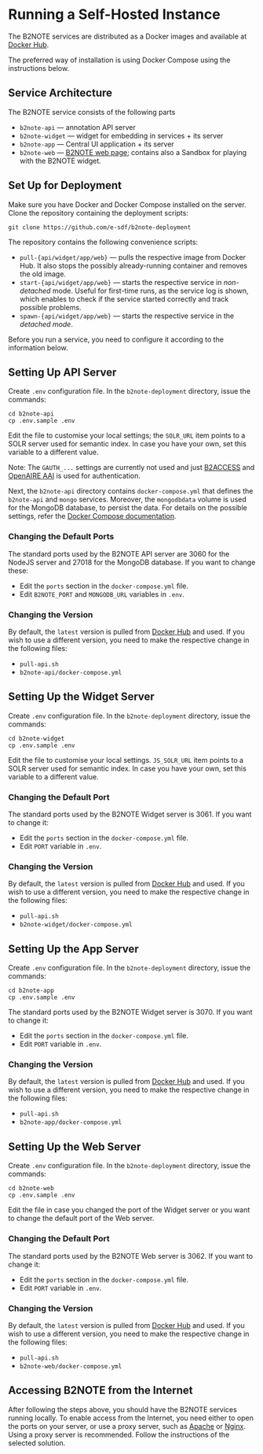 # Running a Self-Hosted Instance

The B2NOTE services are distributed as a Docker images and available at [Docker Hub](https://hub.docker.com/repository/docker/b2note/b2note-nodejs). 

The preferred way of installation is using Docker Compose using the instructions below.

## Service Architecture

The B2NOTE service consists of the following parts

- `b2note-api` &#8212; annotation API server
- `b2note-widget` &#8212; widget for embedding in services + its server
- `b2note-app` &#8212; Central UI application + its server
- `b2note-web` &#8212; [B2NOTE web page](https://b2note.bsc.es); contains also a Sandbox for playing with the B2NOTE widget.

## Set Up for Deployment

Make sure you have Docker and Docker Compose installed on the server. Clone the repository containing the deployment scripts:

```
git clone https://github.com/e-sdf/b2note-deployment
```

The repository contains the following convenience scripts:

- `pull-{api/widget/app/web}` &#8212; pulls the respective image from Docker Hub. It also stops the possibly already-running container and removes the old image.
- `start-{api/widget/app/web}` &#8212; starts the respective service in *non-detached* mode. Useful for first-time runs, as the service log is shown, which enables to check if the service started correctly and track possible problems.
- `spawn-{api/widget/app/web}` &#8212; starts the respective service in the *detached mode*.

Before you run a service, you need to configure it according to the information below.

## Setting Up API Server

Create `.env` configuration file. In the `b2note-deployment` directory, issue the commands:

```
cd b2note-api
cp .env.sample .env
```

Edit the file to customise your local settings; the `SOLR_URL` item points to a SOLR server used for semantic index. In case you have your own, set this variable to a different value.

Note: The `GAUTH_...` settings are currently not used and just [B2ACCESS](https://b2access.eudat.eu/home) and [OpenAIRE AAI](https://www.openaire.eu) is used for authentication.

Next, the `b2note-api` directory contains `docker-compose.yml` that defines the `b2note-api` and `mongo` services. Moreover, the `mongodbdata` volume is used for the MongoDB database, to persist the data. For details on the possible settings, refer the [Docker Compose documentation](https://docs.docker.com/compose/compose-file).

### Changing the Default Ports

The standard ports used by the B2NOTE API server are 3060 for the NodeJS server and 27018 for the MongoDB database. If you want to change these:

- Edit the `ports` section in the `docker-compose.yml` file.
- Edit `B2NOTE_PORT` and `MONGODB_URL` variables in `.env`.

### Changing the Version

By default, the `latest` version is pulled from [Docker Hub](https://hub.docker.com/repository/docker/b2note/b2note-api) and used. If you wish to use a different version, you need to make the respective change in the following files:

- `pull-api.sh`
- `b2note-api/docker-compose.yml`

## Setting Up the Widget Server

Create `.env` configuration file. In the `b2note-deployment` directory, issue the commands:

```
cd b2note-widget
cp .env.sample .env
```

Edit the file to customise your local settings. `JS_SOLR_URL` item points to a SOLR server used for semantic index. In case you have your own, set this variable to a different value.

### Changing the Default Port

The standard ports used by the B2NOTE Widget server is 3061. If you want to change it:

- Edit the `ports` section in the `docker-compose.yml` file.
- Edit `PORT` variable in `.env`.

### Changing the Version

By default, the `latest` version is pulled from [Docker Hub](https://hub.docker.com/repository/docker/b2note/b2note-widget) and used. If you wish to use a different version, you need to make the respective change in the following files:

- `pull-api.sh`
- `b2note-widget/docker-compose.yml`

## Setting Up the App Server

Create `.env` configuration file. In the `b2note-deployment` directory, issue the commands:

```
cd b2note-app
cp .env.sample .env
```

The standard ports used by the B2NOTE Widget server is 3070. If you want to change it:

- Edit the `ports` section in the `docker-compose.yml` file.
- Edit `PORT` variable in `.env`.

### Changing the Version

By default, the `latest` version is pulled from [Docker Hub](https://hub.docker.com/repository/docker/b2note/b2note-app) and used. If you wish to use a different version, you need to make the respective change in the following files:

- `pull-api.sh`
- `b2note-app/docker-compose.yml`

## Setting Up the Web Server

Create `.env` configuration file. In the `b2note-deployment` directory, issue the commands:

```
cd b2note-web
cp .env.sample .env
```

Edit the file in case you changed the port of the Widget server or you want to change the default port of the Web server. 

### Changing the Default Port

The standard ports used by the B2NOTE Web server is 3062. If you want to change it:

- Edit the `ports` section in the `docker-compose.yml` file.
- Edit `PORT` variable in `.env`.

### Changing the Version

By default, the `latest` version is pulled from [Docker Hub](https://hub.docker.com/repository/docker/b2note/b2note-web) and used. If you wish to use a different version, you need to make the respective change in the following files:

- `pull-api.sh`
- `b2note-web/docker-compose.yml`

## Accessing B2NOTE from the Internet

After following the steps above, you should have the B2NOTE services running locally. To enable access from the Internet, you need either to open the ports on your server, or use a proxy server, such as [Apache](https://httpd.apache.org) or [Nginx](http://nginx.org). Using a proxy server is recommended. Follow the instructions of the selected solution.